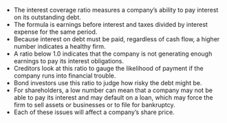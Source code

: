 - The interest coverage ratio measures a company’s ability to pay interest on its outstanding debt. 
- The formula is earnings before interest and taxes divided by interest expense for the same period. 
- Because interest on debt must be paid, regardless of cash flow, a higher number indicates a healthy firm. 
- A ratio below 1.0 indicates that the company is not generating enough earnings to pay its interest obligations. 
- Creditors look at this ratio to gauge the likelihood of payment if the company runs into financial trouble. 
- Bond investors use this ratio to judge how risky the debt might be. 
- For shareholders, a low number can mean that a company may not be able to pay its interest and may default on a loan, which may force the firm to sell assets or businesses or to file for bankruptcy. 
- Each of these issues will affect a company’s share price.
